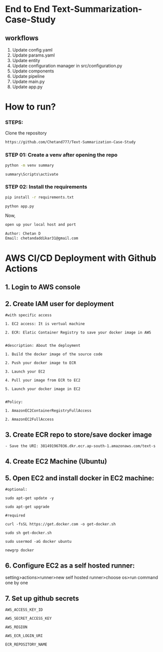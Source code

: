 # End to End Text-Summarization-Case-Study

## workflows
1. Update config.yaml
2. Update params.yaml
3. Update entity
4. Update configuration manager in src/configuration.py
5. Update components
6. Update pipeline
7. Update main.py
8. Update app.py


# How to run?
### STEPS:

Clone the repository

```cmd
https://github.com/Chetand777/Text-Summarization-Case-Study
```

### STEP 01: Create a venv after opening the repo

```cmd
python -m venv summary
```

```cmd
summary\Scripts\activate
```

### STEP 02: Install the requirements
```cmd
pip install -r requirements.txt
```

```cmd
python app.py
```

Now,
```cmd
open up your local host and port
```


```cmd
Author: Chetan D
Email: chetandaddikar31@gmail.com

```

# AWS CI/CD Deployment with Github Actions

## 1. Login to AWS console

## 2. Create IAM user for deployment

    #with specific access

    1. EC2 access: It is vertual machine

    2. ECR: Elatic Container Registry to save your docker image in AWS


    #description: About the deployment

    1. Build the docker image of the source code

    2. Push your docker image to ECR

    3. Launch your EC2

    4. Pull your image from ECR to EC2

    5. Launch your docker image in EC2


    #Policy:

    1. AmazonEC2ContainerRegistryFullAccess

    2. AmazonEC2FullAccess


## 3. Create ECR repo to store/save docker image
    - Save the URI: 381491967036.dkr.ecr.ap-south-1.amazonaws.com/text-s


## 4. Create EC2 Machine (Ubuntu)


## 5. Open EC2 and install docker in EC2 machine:


    #optional:

    sudo apt-get update -y

    sudo apt-get upgrade

    #required

    curl -fsSL https://get.docker.com -o get-docker.sh

    sudo sh get-docker.sh

    sudo usermod -aG docker ubuntu

    newgrp docker


## 6. Configure EC2 as a self hosted runner:

setting>actions>runner>new self hosted runner>choose os>run command one by one


## 7. Set up github secrets

    AWS_ACCESS_KEY_ID

    AWS_SECRET_ACCESS_KEY

    AWS_REGION

    AWS_ECR_LOGIN_URI

    ECR_REPOSITORY_NAME 
